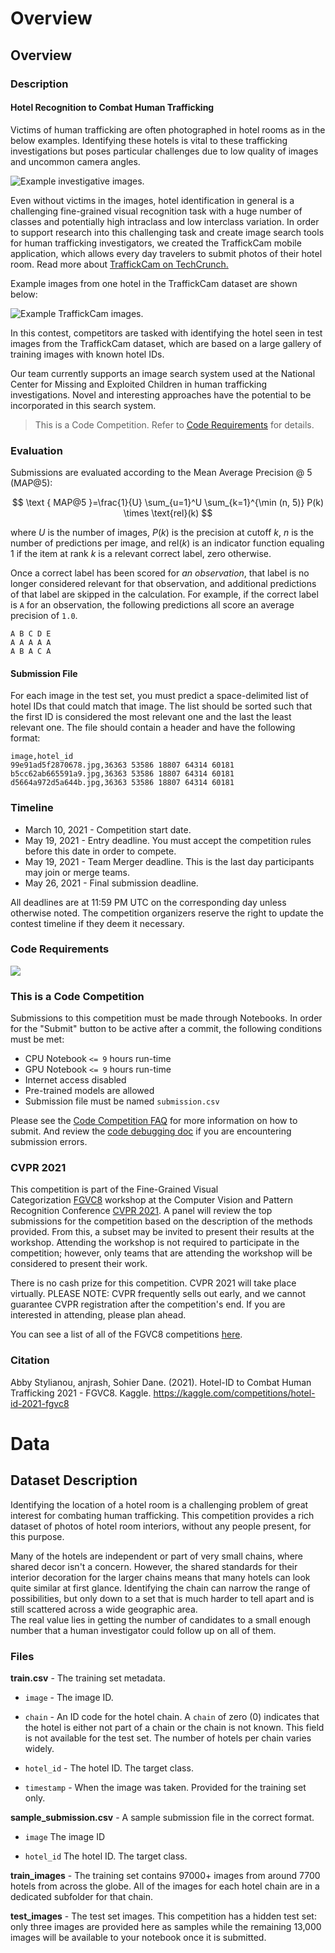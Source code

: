 # Overview

## Overview

### Description

#### Hotel Recognition to Combat Human Trafficking

Victims of human trafficking are often photographed in hotel rooms as in the below examples. Identifying these hotels is vital to these trafficking investigations but poses particular challenges due to low quality of images and uncommon camera angles.

![Example investigative images.](https://cs.slu.edu/~astylianou/images/example_victim_images.png)

Even without victims in the images, hotel identification in general is a challenging fine-grained visual recognition task with a huge number of classes and potentially high intraclass and low interclass variation. In order to support research into this challenging task and create image search tools for human trafficking investigators, we created the TraffickCam mobile application, which allows every day travelers to submit photos of their hotel room. Read more about [TraffickCam on TechCrunch.](https://techcrunch.com/2016/06/25/traffickcam/)

Example images from one hotel in the TraffickCam dataset are shown below:

![Example TraffickCam images.](https://cs.slu.edu/~astylianou/images/example_traffickcam_images.png)

In this contest, competitors are tasked with identifying the hotel seen in test images from the TraffickCam dataset, which are based on a large gallery of training images with known hotel IDs.

Our team currently supports an image search system used at the National Center for Missing and Exploited Children in human trafficking investigations. Novel and interesting approaches have the potential to be incorporated in this search system.

> This is a Code Competition. Refer to [Code Requirements](https://www.kaggle.com/c/hotel-id-2021-fgvc8/overview/code-requirements) for details.

### Evaluation

Submissions are evaluated according to the Mean Average Precision @ 5 (MAP@5):

$$
\text { MAP@5 }=\frac{1}{U} \sum_{u=1}^U \sum_{k=1}^{\min (n, 5)} P(k) \times \text{rel}(k)
$$

where $U$ is the number of images, $P(k)$ is the precision at cutoff $k$, $n$ is the number of predictions per image, and $\text{rel}(k)$ is an indicator function equaling 1 if the item at rank $k$ is a relevant correct label, zero otherwise.

Once a correct label has been scored for *an observation*, that label is no longer considered relevant for that observation, and additional predictions of that label are skipped in the calculation. For example, if the correct label is `A` for an observation, the following predictions all score an average precision of `1.0`.

```
A B C D E
A A A A A
A B A C A
```

#### Submission File

For each image in the test set, you must predict a space-delimited list of hotel IDs that could match that image. The list should be sorted such that the first ID is considered the most relevant one and the last the least relevant one. The file should contain a header and have the following format:

```
image,hotel_id
99e91ad5f2870678.jpg,36363 53586 18807 64314 60181
b5cc62ab665591a9.jpg,36363 53586 18807 64314 60181
d5664a972d5a644b.jpg,36363 53586 18807 64314 60181
```

### Timeline

- March 10, 2021 - Competition start date.
- May 19, 2021 - Entry deadline. You must accept the competition rules before this date in order to compete.
- May 19, 2021 - Team Merger deadline. This is the last day participants may join or merge teams.
- May 26, 2021 - Final submission deadline.

All deadlines are at 11:59 PM UTC on the corresponding day unless otherwise noted. The competition organizers reserve the right to update the contest timeline if they deem it necessary.

### Code Requirements

![](https://storage.googleapis.com/kaggle-media/competitions/general/Kerneler-white-desc2_transparent.png)

### This is a Code Competition

Submissions to this competition must be made through Notebooks. In order for the "Submit" button to be active after a commit, the following conditions must be met:

- CPU Notebook `<= 9` hours run-time
- GPU Notebook `<= 9` hours run-time
- Internet access disabled
- Pre-trained models are allowed
- Submission file must be named `submission.csv`

Please see the [Code Competition FAQ](https://www.kaggle.com/docs/competitions#notebooks-only-FAQ) for more information on how to submit. And review the [code debugging doc](https://www.kaggle.com/code-competition-debugging) if you are encountering submission errors.

### CVPR 2021

This competition is part of the Fine-Grained Visual Categorization [FGVC8](https://sites.google.com/view/fgvc8) workshop at the Computer Vision and Pattern Recognition Conference [CVPR 2021](http://cvpr2021.thecvf.com/). A panel will review the top submissions for the competition based on the description of the methods provided. From this, a subset may be invited to present their results at the workshop. Attending the workshop is not required to participate in the competition; however, only teams that are attending the workshop will be considered to present their work.

There is no cash prize for this competition. CVPR 2021 will take place virtually. PLEASE NOTE: CVPR frequently sells out early, and we cannot guarantee CVPR registration after the competition's end. If you are interested in attending, please plan ahead.

You can see a list of all of the FGVC8 competitions [here](https://sites.google.com/view/fgvc8/competitions?authuser=0).

### Citation

Abby Stylianou, anjrash, Sohier Dane. (2021). Hotel-ID to Combat Human Trafficking 2021 - FGVC8. Kaggle. https://kaggle.com/competitions/hotel-id-2021-fgvc8

# Data

## Dataset Description

Identifying the location of a hotel room is a challenging problem of great interest for combating human trafficking. This competition provides a rich dataset of photos of hotel room interiors, without any people present, for this purpose.

Many of the hotels are independent or part of very small chains, where shared decor isn't a concern. However, the shared standards for their interior decoration for the larger chains means that many hotels can look quite similar at first glance. Identifying the chain can narrow the range of possibilities, but only down to a set that is much harder to tell apart and is still scattered across a wide geographic area.\
The real value lies in getting the number of candidates to a small enough number that a human investigator could follow up on all of them.

### Files

**train.csv** - The training set metadata.

- `image` - The image ID.

- `chain` - An ID code for the hotel chain. A `chain` of zero (0) indicates that the hotel is either not part of a chain or the chain is not known. This field is not available for the test set. The number of hotels per chain varies widely.

- `hotel_id` - The hotel ID. The target class.

- `timestamp` - When the image was taken. Provided for the training set only.

**sample_submission.csv** - A sample submission file in the correct format.

- `image` The image ID

- `hotel_id` The hotel ID. The target class.

**train_images** - The training set contains 97000+ images from around 7700 hotels from across the globe. All of the images for each hotel chain are in a dedicated subfolder for that chain.

**test_images** - The test set images. This competition has a hidden test set: only three images are provided here as samples while the remaining 13,000 images will be available to your notebook once it is submitted.
